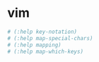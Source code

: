 # vim
```bash
# (:help key-notation)
# (:help map-special-chars)
# (:help mapping)
# (:help map-which-keys)
```
